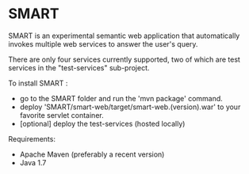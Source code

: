 SMART
=====

SMART is an experimental semantic web application that automatically invokes multiple web services to answer the user's query.

There are only four services currently supported, two of which are test services in the "test-services" sub-project.


To install SMART :
  - go to the SMART folder and run the 'mvn package' command.
  - deploy 'SMART/smart-web/target/smart-web.(version).war' to your favorite servlet container.
  - [optional] deploy the test-services (hosted locally)

Requirements:
  - Apache Maven (preferably a recent version)
  - Java 1.7
